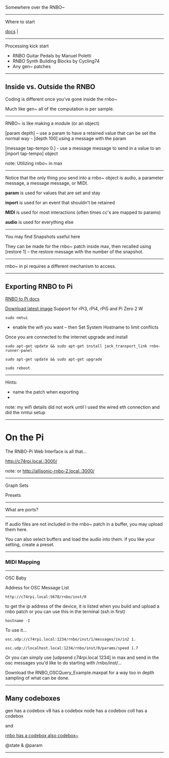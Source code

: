 Somewhere over the RNBO~

---

Where to start

[docs](https://rnbo-next.cycling74.com/) | 

---

Processing kick start

- RNBO Guitar Pedals by Manuel Poletti
- RNBO Synth Building Blocks by Cycling74
- Any gen~ patches

---
## Inside vs. Outside the RNBO

Coding is different once you've gone inside the rnbo~

Much like gen~ all of the computation is per sample.

---

RNBO~ is like making a module (or an object)

[param depth] – use a param to have a retained value that can be set the normal way - [depth 100] using a message with the param

[message tap-tempo 0.] - use a message message to send in a value to an [inport tap-tempo] object

note: Utilizing rnbo~ in max

---
Notice that the only thing you send into a rnbo~ object is audio, a parameter message, a message message, or MIDI.

__param__ is used for values that are set and stay 

__inport__ is used for an event that shouldn't be retained

__MIDI__ is used for most interactions (often times cc's are mapped to params)

__audio__ is used for everything else

---
You may find Snapshots useful here

They can be made for the rnbo~ patch inside max, then recalled using [restore 1] – the restore message with the number of the snapshot.

---

rnbo~ in pi requires a different mechanism to access.



---
## Exporting RNBO to Pi

[RNBO to Pi docs](https://rnbo-next.cycling74.com/learn/raspberry-pi-target-overview)

[Download latest image](https://rnbo.cycling74.com/resources) Support for rPi3, rPi4,  rPi5 and Pi Zero 2 W

```
sudo nmtui
```
- enable the wifi you want – then Set System Hostname to limit conflicts

Once you are connected to the internet upgrade and install

```
sudo apt-get update && sudo apt-get install jack_transport_link rnbo-runner-panel

sudo apt-get update && sudo apt-get upgrade

sudo reboot

```


---

Hints:
- name the patch when exporting
- 


note: my wifi details did not work until I used the wired eth connection and did the nmtui setup


---

# On the Pi

The RNBO-Pi Web Interface is all that...

http://c74rpi.local.:3000/

note: or http://allisonic-rnbo-2.local.:3000/

---

Graph Sets

Presets

---

What are ports? 

---

If audio files are not included in the rnbo~ patch in a buffer, you may upload them here.

You can also select buffers and load the audio into them. If you like your setting, create a preset.

---
### MIDI Mapping


---
OSC Baby

Address for OSC Message List
```
http://c74rpi.local:5678/rnbo/inst/0
```
to get the ip address of the device, it is listed when you build and upload a rnbo patch or you can use this in the terminal (ssh in first)
```
hostname -I
```

To use it...
```
osc.udp://c74rpi.local:1234/rnbo/inst/1/messages/in/in2 1.

osc.udp://localhost.local:1234/rnbo/inst/0/params/speed 1.7
```

Or you can simply use [udpsend c74rpi.local 1234] in max and send in the osc messages you'd like to do starting with /rnbo/inst/...

Download the RNBO_OSCQuery_Example.maxpat for a way too in depth sampling of what can be done.  

---
## Many codeboxes

gen has a codebox
v8 has a codebox
node has a codebox
coll has a codebox

and 

[rnbo has a codebox also codebox~](https://rnbo.cycling74.com/codebox?v=1.3.4)

@state & @param



---


